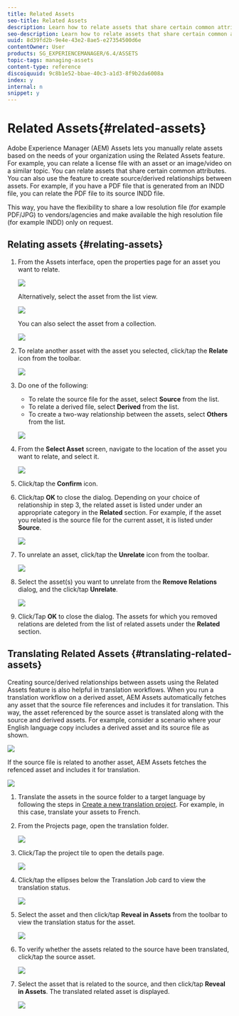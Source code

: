 ```yaml
---
title: Related Assets
seo-title: Related Assets
description: Learn how to relate assets that share certain common attributes. You can also use the feature to create source/derived relationships between assets.
seo-description: Learn how to relate assets that share certain common attributes. You can also use the feature to create source/derived relationships between assets.
uuid: 8d39fd2b-9e4e-43e2-8ae5-e27354500d6e
contentOwner: User
products: SG_EXPERIENCEMANAGER/6.4/ASSETS
topic-tags: managing-assets
content-type: reference
discoiquuid: 9c8b1e52-bbae-40c3-a1d3-8f9b2da6008a
index: y
internal: n
snippet: y
---
```


# Related Assets{#related-assets}

Adobe Experience Manager (AEM) Assets lets you manually relate assets based on the needs of your organization using the Related Assets feature. For example, you can relate a license file with an asset or an image/video on a similar topic. You can relate assets that share certain common attributes. You can also use the feature to create source/derived relationships between assets. For example, if you have a PDF file that is generated from an INDD file, you can relate the PDF file to its source INDD file.

This way, you have the flexibility to share a low resolution file (for example PDF/JPG) to vendors/agencies and make available the high resolution file (for example INDD) only on request.

## Relating assets {#relating-assets}

1. From the Assets interface, open the properties page for an asset you want to relate. 

   ![](assets/chlimage_1-226.png)

   Alternatively, select the asset from the list view.

   ![](assets/chlimage_1-227.png)

   You can also select the asset from a collection.

   ![](assets/chlimage_1-228.png)

1. To relate another asset with the asset you selected, click/tap the **Relate** icon from the toolbar.

   ![](assets/chlimage_1-229.png)

1. Do one of the following:

    * To relate the source file for the asset, select **Source** from the list.
    * To relate a derived file, select **Derived** from the list.
    * To create a two-way relationship between the assets, select **Others** from the list.

   ![](assets/chlimage_1-230.png)

1. From the **Select Asset** screen, navigate to the location of the asset you want to relate, and select it.

   ![](assets/chlimage_1-231.png)

1. Click/tap the **Confirm** icon.
1. Click/tap **OK** to close the dialog. Depending on your choice of relationship in step 3, the related asset is listed under under an appropriate category in the **Related** section. For example, if the asset you related is the source file for the current asset, it is listed under **Source**.

   ![](assets/chlimage_1-232.png)

1. To unrelate an asset, click/tap the **Unrelate** icon from the toolbar.

   ![](assets/chlimage_1-233.png)

1. Select the asset(s) you want to unrelate from the **Remove Relations** dialog, and the click/tap **Unrelate**. 

   ![](assets/chlimage_1-234.png)

1. Click/Tap **OK** to close the dialog. The assets for which you removed relations are deleted from the list of related assets under the **Related** section.

## Translating Related Assets {#translating-related-assets}

Creating source/derived relationships between assets using the Related Assets feature is also helpful in translation workflows. When you run a translation workflow on a derived asset, AEM Assets automatically fetches any asset that the source file references and includes it for translation. This way, the asset referenced by the source asset is translated along with the source and derived assets. For example, consider a scenario where your English language copy includes a derived asset and its source file as shown.

![](assets/chlimage_1-235.png)

If the source file is related to another asset, AEM Assets fetches the refenced asset and includes it for translation.

![](assets/chlimage_1-236.png)

1. Translate the assets in the source folder to a target language by following the steps in [Create a new translation project](../../assets/using/translation-projects.md#main-pars-title-688302526). For example, in this case, translate your assets to French.
1. From the Projects page, open the translation folder.

   ![](assets/chlimage_1-237.png)

1. Click/Tap the project tile to open the details page.

   ![](assets/chlimage_1-238.png)

1. Click/tap the ellipses below the Translation Job card to view the translation status. 

   ![](assets/chlimage_1-239.png)

1. Select the asset and then click/tap **Reveal in Assets** from the toolbar to view the translation status for the asset.

   ![](assets/chlimage_1-240.png)

1. To verify whether the assets related to the source have been translated, click/tap the source asset.

   ![](assets/chlimage_1-241.png)

1. Select the asset that is related to the source, and then click/tap **Reveal in Assets**. The translated related asset is displayed.

   ![](assets/chlimage_1-242.png)

